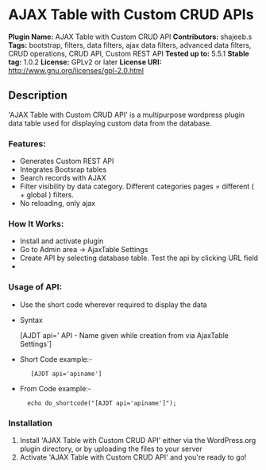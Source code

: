 # AJAX Table with Custom CRUD APIs #

**Plugin Name:** AJAX Table with Custom CRUD API
**Contributors:** shajeeb.s
**Tags:** bootstrap, filters, data filters, ajax data filters, advanced data filters, CRUD operations, CRUD API, Custom REST API
**Tested up to:** 5.5.1
**Stable tag:**  1.0.2
**License:** GPLv2 or later
**License URI:** http://www.gnu.org/licenses/gpl-2.0.html
	
	
## Description ##
	
'AJAX Table with Custom CRUD API' is a multipurpose wordpress plugin data table used for displaying custom data from the database.
	
### Features: ###
* Generates Custom REST API
* Integrates Bootsrap tables
* Search records with AJAX
* Filter visibility by data category. Different categories pages = different ( + global ) filters.
* No reloading, only ajax
 
### How It Works: ###
	
* Install and activate plugin
* Go to Admin area -> AjaxTable Settings 
* Create API by selecting database table. Test the api by clicking URL field
* 
### Usage of API: ###
* Use the short code wherever required to display the data
* Syntax

    [AJDT api=' API - Name given while creation from via AjaxTable Settings']

* Short Code example:-
 
         [AJDT api='apiname']
           
* From Code example:-      

        echo do_shortcode("[AJDT api='apiname']");
        
### Installation ###

1. Install 'AJAX Table with Custom CRUD API' either via the WordPress.org plugin directory, or by uploading the files to your server
2. Activate 'AJAX Table with Custom CRUD API' and you're ready to go!

